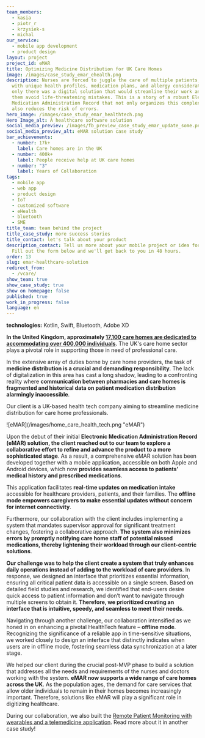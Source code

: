 ```yaml
---
team_members:
  - kasia
  - piotr_r
  - krzysiek-s
  - michal
our_service:
  - mobile app development
  - product design
layout: project
project_id: eMAR
title: Optimizing Medicine Distribution for UK Care Homes
image: /images/case_study_emar_ehealth.png
description: Nurses are forced to juggle the care of multiple patients, each
  with unique health profiles, medication plans, and allergy considerations. If
  only there was a digital solution that would streamline their work and help
  them avoid life-threatening mistakes. This is a story of a robust Electronic
  Medication Administration Record that not only organizes this complexity but
  also reduces the risk of errors.
hero_image: /images/case_study_emar_healthtech.png
Hero Image_alt: A healthcare software solution
social_media_previev: /images/fb_preview_case_study_emar_update_some.png
social_media_previev_alt: eMAR solution case study
bar_achievements:
  - number: 17k+
    label: Care homes are in the UK
  - number: 400k+
    label: People receive help at UK care homes
  - number: "3"
    label: Years of Collaboration
tags:
  - mobile app
  - web app
  - product design
  - IoT
  - customized software
  - eHealth
  - bluetooth
  - SME
title_team: team behind the project
title_case_study: more success stories
title_contact: let's talk about your product
description_contact: Tell us more about your mobile project or idea for an app.
  Fill out the form below and we'll get back to you in 48 hours.
order: 13
slug: emar-healthcare-solution
redirect_from:
  - /vcare/
show_team: true
show_case_study: true
show on homepage: false
published: true
work_in_progress: false
language: en
---
```

<TitleWithIcon sectionTitle="technologies" titleIcon="/images/skills.svg" titleIconAlt="stack" />

<Gallery images='[{"src":"/images/kotlin_new_stack_logo.svg","alt":"Kotlin"},{"src":"/images/swift_icon_stack.svg","alt":"Swift"},{"src":"/images/bluetooth_stack_logo.svg","alt":"Bluetooth"},{"src":"/images/adobexdstack_logo.svg","alt":"Adobe XD"}]' />

**technologies:** Kotlin, Swift, Bluetooth, Adobe XD

<TitleWithIcon sectionTitle="problem: transforming system inefficiencies to ensure patient safety" titleIcon="/images/three_flags.svg" titleIconAlt="problem" />

**In the United Kingdom, approximately [17,100 care homes are dedicated to accommodating over 400,000 individuals](https://www.braemarfinance.co.uk/s/insights/blog/facts-figures-uk-care-home-sector-MCXEQ2ZU7QKVFOBOP272VSXJDDWQ#:~:text=The%20care%20home%20sector%20in,after%20more%20than%20400%2C000%20people.)**. The UK's care home sector plays a pivotal role in supporting those in need of professional care.

In the extensive array of duties borne by care home providers, the task of **medicine distribution is a crucial and demanding responsibility**. The lack of digitalization in this area has cast a long shadow, leading to a confronting reality where **communication between pharmacies and care homes is fragmented and historical data on patient medication distribution alarmingly inaccessible**.

<TitleWithIcon sectionTitle="solution: a system that helps control medicine distribution" titleIcon="/images/goal_title_section.png" titleIconAlt="solution" />

Our client is a UK-based health tech company aiming to streamline medicine distribution for care home professionals. 

<div className="image">![eMAR](/images/home_care_health_tech.png "eMAR")</div>

Upon the debut of their initial **Electronic Medication Administration Record (eMAR) solution, the client reached out to our team to explore a collaborative effort to refine and advance the product to a more sophisticated stage**. As a result, a comprehensive eMAR solution has been developed together with a mobile application, accessible on both Apple and Android devices, which now **provides seamless access to patients' medical history and prescribed medications**.

This application facilitates **real-time updates on medication intake** accessible for healthcare providers, patients, and their families. The **offline mode empowers caregivers to make essential updates without concern for internet connectivity**.

Furthermore, our collaboration with the client includes implementing a system that mandates supervisor approval for significant treatment changes, fostering a collaborative approach. **The system also minimizes errors by promptly notifying care home staff of potential missed medications, thereby lightening their workload through our client-centric solutions**.

<TitleWithIcon sectionTitle="challenge: making a data-heavy and multifunctional system an intuitive one" titleIcon="/images/gearwheel.svg" titleIconAlt="challenge" />

**Our challenge was to help the client create a system that truly enhances daily operations instead of adding to the workload of care providers**. In response, we designed an interface that prioritizes essential information, ensuring all critical patient data is accessible on a single screen. Based on detailed field studies and research, we identified that end-users desire quick access to patient information and don’t want to navigate through multiple screens to obtain it. **Therefore, we prioritized creating an interface that is intuitive, speedy, and seamless to meet their needs**.

Navigating through another challenge, our collaboration intensified as we honed in on enhancing a pivotal HealthTech feature – **offline mode**. Recognizing the significance of a reliable app in time-sensitive situations, we worked closely to design an interface that distinctly indicates when users are in offline mode, fostering seamless data synchronization at a later stage.

<TitleWithIcon sectionTitle="result: successful scaling and meds distribution digitalization" titleIcon="/images/results_icon_title_small.png" titleIconAlt="result" />

We helped our client during the crucial post-MVP phase to build a solution that addresses all the needs and requirements of the nurses and doctors working with the system. **eMAR now supports a wide range of care homes across the UK**. As the population ages, the demand for care services that allow older individuals to remain in their homes becomes increasingly important. Therefore, solutions like eMAR will play a significant role in digitizing healthcare.

During our collaboration, we also built the [Remote Patient Monitoring with wearables and a telemedicine application](/projects/remote-patient-monitoring/). Read more about it in another case study!
